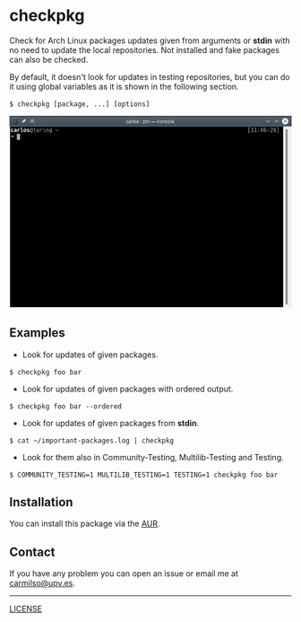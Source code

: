 # checkpkg

Check for Arch Linux packages updates given from arguments or **stdin** with no need to update the local repositories. Not installed and fake packages can also be checked.

By default, it doesn't look for updates in testing repositories, but you can do it using global variables as it is shown in the following section.

```
$ checkpkg [package, ...] [options]
```

![demo](./demo.gif)

## Examples

* Look for updates of given packages.
```
$ checkpkg foo bar
```

* Look for updates of given packages with ordered output.
```
$ checkpkg foo bar --ordered
```

* Look for updates of given packages from **stdin**.
```
$ cat ~/important-packages.log | checkpkg
```

* Look for them also in Community-Testing, Multilib-Testing and Testing.
```
$ COMMUNITY_TESTING=1 MULTILIB_TESTING=1 TESTING=1 checkpkg foo bar
```

## Installation

You can install this package via the [AUR](https://aur.archlinux.org/packages/checkpkg/).

## Contact

If you have any problem you can open an issue or email me at carmilso@upv.es.

---

[LICENSE](./LICENSE)
